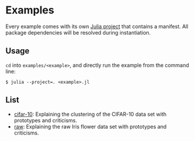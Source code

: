 # Examples

[julia-project-url]: https://pkgdocs.julialang.org/v1/environments/#Using-someone-else's-project

Every example comes with its own [Julia project][julia-project-url] that
contains a manifest. All package dependencies will be resolved during
instantiation.

## Usage

`cd` into `examples/<example>`, and directly run the example from the command line:
```
$ julia --project=. <example>.jl
```

## List

- [cifar-10](cifar10): Explaining the clustering of the CIFAR-10 data set with prototypes and criticisms.
- [raw](raw): Explaining the raw Iris flower data set with prototypes and criticisms.
